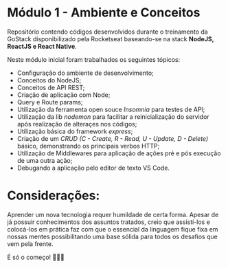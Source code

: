 # Módulo 1 - Ambiente e Conceitos
Repositório contendo códigos desenvolvidos durante o treinamento da GoStack disponibilizado pela Rocketseat 
baseando-se na stack **NodeJS, ReactJS e React Native**.

Neste módulo inicial foram trabalhados os seguintes tópicos:
* Configuração do ambiente de desenvolvimento;
* Conceitos do NodeJS;
* Conceitos de API REST;
* Criação de aplicação com Node;
* Query e Route params;
* Utilização da ferramenta open souce _Insomnia_ para testes de API;
* Utilização da lib _nodemon_ para facilitar a reinicialização do servidor após realização de alteraçes nos códigos;
* Utilização básica do framework _express_;
* Criação de um _CRUD (C - Create, R - Read, U - Update, D - Delete)_ básico, demonstrando os principais verbos HTTP;
* Utilização de Middlewares para aplicação de ações pré e pós execução de uma outra ação;
* Debugando a aplicação pelo editor de texto VS Code.

# Considerações:
Aprender um nova tecnologia requer humildade de certa forma. Apesar de já possuir conhecimentos dos assuntos tratados, creio que assistí-los e colocá-los em prática faz com que o essencial da linguagem fique fixa em nossas mentes possibilitando uma base sólida para todos os desafios que vem pela frente.

É só o começo! :rocket::rocket::rocket:
